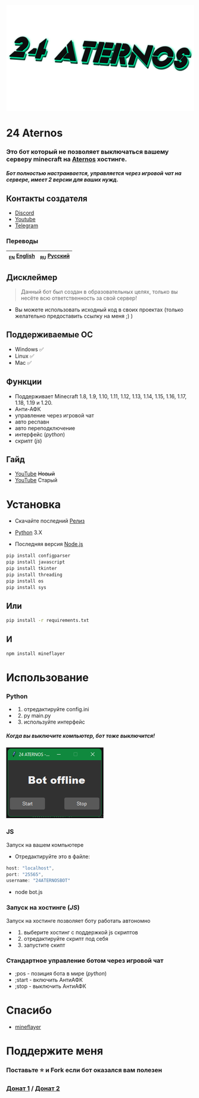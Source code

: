 ![Header](/IMG/1.png)
# 24 Aternos
### Это бот который не позволяет выключаться вашему серверу minecraft на [Aternos](https://aternos.org) хостинге.
##### Бот полностью настраивается, управляется через игровой чат на сервере, имеет 2 версии для ваших нужд.

## Контакты создателя
- [Discord](https://discord.gg/bjgpVAxgyE)
- [Youtube](https://youtube.com/c/fortcote)
- [Telegram](https://t.me/FortcoteTG)

### Переводы
| <sub>EN</sub> [English](README.md) | <sub>RU</sub> [Русский](README_RU.md) |
|-------------------------|----------------------------|

## Дисклеймер
> Данный бот был создан в образовательных целях, только вы несёте всю ответственность за свой сервер!

 - Вы можете использовать исходный код в своих проектах (только желательно предоставить ссылку на меня ;) )

## Поддерживаемые ОС

 * Windows ✅
 * Linux ✅
 * Mac ✅

## Функции

 * Поддерживает Minecraft 1.8, 1.9, 1.10, 1.11, 1.12, 1.13, 1.14, 1.15, 1.16, 1.17, 1.18, 1.19 и 1.20.
 * Анти-АФК
 * управление через игровой чат
 * авто респавн
 * авто переподключение
 * интерфейс (*python*)
 * скрипт (*js*)

## Гайд

 * [YouTube](https://youtu.be) ~~Новый~~
 * [YouTube](https://youtu.be/vpgzqO3YEDE) Старый

# Установка

* Скачайте последний [Релиз](https://github.com/YTFort/24-Aternos/releases)


 * [Python](https://www.python.org) 3.X
 * Последняя версия [Node.js](https://nodejs.dev)

```bash
pip install configparser
pip install javascript
pip install tkinter
pip install threading
pip install os
pip install sys
```
## Или

```bash
pip install -r requirements.txt
```

## И

```bash
npm install mineflayer
```

# Использование

### Python

 * 1. отредактируйте config.ini
 * 2. py main.py
 * 3. используйте интерфейс

##### Когда вы выключите компьютер, бот тоже выключится!

![GUI](/IMG/2.png)

### JS
Запуск на вашем компьютере

 * Отредактируйте это в файле:

```js
host: "localhost",
port: "25565",
username: "24ATERNOSBOT"
```
 * node bot.js

### Запуск на хостинге (*JS*)
Запуск на хостинге позволяет боту работать автономно

* 1. выберите хостинг с поддержкой js скриптов
* 2. отредактируйте скрипт под себя
* 3. запустите скипт

### Стандартное управление ботом через игровой чат

 * ;pos - позиция бота в мире (*python*)
 * ;start - включить АнтиАФК
 * ;stop - выключить АнтиАФК

# Спасибо

- [mineflayer](https://github.com/PrismarineJS/mineflayer)

# Поддержите меня

### Поставьте ⭐  и Fork если бот оказался вам полезен
### [Донат 1](https://www.donationalerts.com/r/fortcotetm) / [Донат 2](https://new.donatepay.ru/@924403)
